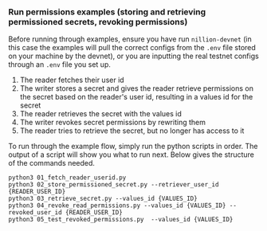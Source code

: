 ### Run permissions examples (storing and retrieving permissioned secrets, revoking permissions)

Before running through examples, ensure you have run `nillion-devnet` (in this case the examples will pull the correct configs from the `.env` file stored on your machine by the devnet), or you are inputting the real testnet configs through an `.env` file you set up.

1. The reader fetches their user id
2. The writer stores a secret and gives the reader retrieve permissions on the secret based on the reader's user id, resulting in a values id for the secret
3. The reader retrieves the secret with the values id
4. The writer revokes secret permissions by rewriting them
5. The reader tries to retrieve the secret, but no longer has access to it

To run through the example flow, simply run the python scripts in order. The output of a script will show you what to run next. Below gives the structure of the commands needed.

```shell
python3 01_fetch_reader_userid.py
python3 02_store_permissioned_secret.py --retriever_user_id {READER_USER_ID}
python3 03_retrieve_secret.py --values_id {VALUES_ID}
python3 04_revoke_read_permissions.py --values_id {VALUES_ID} --revoked_user_id {READER_USER_ID}
python3 05_test_revoked_permissions.py  --values_id {VALUES_ID}
```
